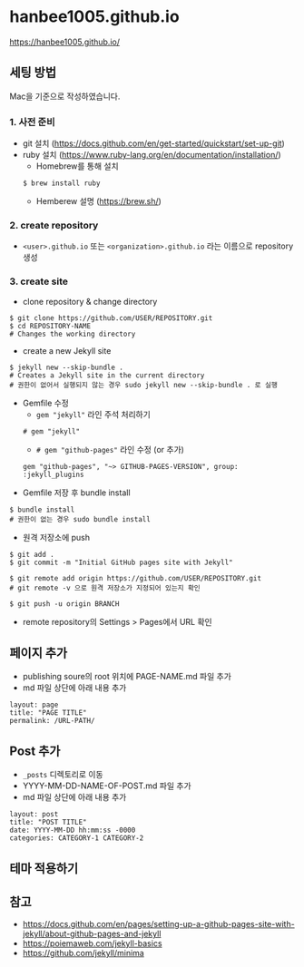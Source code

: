# hanbee1005.github.io
 https://hanbee1005.github.io/

## 세팅 방법
Mac을 기준으로 작성하였습니다.

### 1. 사전 준비
- git 설치 (https://docs.github.com/en/get-started/quickstart/set-up-git)
- ruby 설치 (https://www.ruby-lang.org/en/documentation/installation/)
	+ Homebrew를 통해 설치
	```shell
	$ brew install ruby
	```
	+ Hemberew 설명 (https://brew.sh/)

### 2. create repository
- ```<user>.github.io``` 또는 ```<organization>.github.io``` 라는 이름으로 repository 생성

### 3. create site
- clone repository & change directory
```shell
$ git clone https://github.com/USER/REPOSITORY.git
$ cd REPOSITORY-NAME
# Changes the working directory
```
- create a new Jekyll site
```shell
$ jekyll new --skip-bundle .
# Creates a Jekyll site in the current directory
# 권한이 없어서 실행되지 않는 경우 sudo jekyll new --skip-bundle . 로 실행
```
- Gemfile 수정
	+ ```gem "jekyll"``` 라인 주석 처리하기
	```
	# gem "jekyll"
	```
	+ ```# gem "github-pages"``` 라인 수정 (or 추가)
	```
	gem "github-pages", "~> GITHUB-PAGES-VERSION", group: :jekyll_plugins
	```
- Gemfile 저장 후 bundle install
```shell
$ bundle install
# 권한이 없는 경우 sudo bundle install
```
- 원격 저장소에 push
```shell
$ git add .
$ git commit -m "Initial GitHub pages site with Jekyll"

$ git remote add origin https://github.com/USER/REPOSITORY.git
# git remote -v 으로 원격 저장소가 지정되어 있는지 확인

$ git push -u origin BRANCH
```
- remote repository의 Settings > Pages에서 URL 확인

## 페이지 추가
- publishing soure의 root 위치에 PAGE-NAME.md 파일 추가
- md 파일 상단에 아래 내용 추가
```
layout: page
title: "PAGE TITLE"
permalink: /URL-PATH/
```
## Post 추가
- ```_posts``` 디렉토리로 이동
- YYYY-MM-DD-NAME-OF-POST.md 파일 추가
- md 파일 상단에 아래 내용 추가
```
layout: post
title: "POST TITLE"
date: YYYY-MM-DD hh:mm:ss -0000
categories: CATEGORY-1 CATEGORY-2
```

## 테마 적용하기

## 참고
- https://docs.github.com/en/pages/setting-up-a-github-pages-site-with-jekyll/about-github-pages-and-jekyll
- https://poiemaweb.com/jekyll-basics
- https://github.com/jekyll/minima
